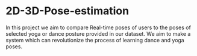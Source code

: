 # 2D-3D-Pose-estimation
In this project we aim to compare Real-time poses of users to the poses of selected yoga or dance posture provided in our dataset.
We aim to make a system which can revolutionize the process of learning dance and yoga poses.
